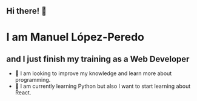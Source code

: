 ## Hi there! 👋 
# I am Manuel López-Peredo 
## and I just finish my training as a Web Developer
 - 🔭 I am looking to improve my knowledge and learn more about programming.
 - 🌱 I am currently learning Python but also I want to start learning about React.
<!--
**manulpdev/manulpdev** is a ✨ _special_ ✨ repository because its `README.md` (this file) appears on your GitHub profile.

Here are some ideas to get you started:

- 🔭 I’m currently working on ...
- 🌱 I’m currently learning ...
- 👯 I’m looking to collaborate on ...
- 🤔 I’m looking for help with ...
- 💬 Ask me about ...
- 📫 How to reach me: ...
- 😄 Pronouns: ...
- ⚡ Fun fact: ...
-->

